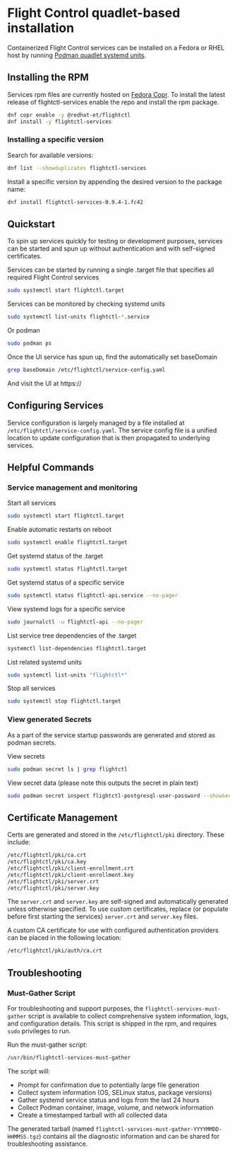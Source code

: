 # Flight Control quadlet-based installation

Containerized Flight Control services can be installed on a Fedora or RHEL host by running [Podman quadlet systemd units](https://docs.podman.io/en/latest/markdown/podman-systemd.unit.5.html).

## Installing the RPM

Services rpm files are currently hosted on [Fedora Copr](https://copr.fedorainfracloud.org/coprs/g/redhat-et/flightctl).  To install the latest release of flightctl-services enable the repo and install the rpm package.

```bash
dnf copr enable -y @redhat-et/flightctl
dnf install -y flightctl-services
```

### Installing a specific version

Search for available versions:

```bash
dnf list --showduplicates flightctl-services
```

Install a specific version by appending the desired version to the package name:

```bash
dnf install flightctl-services-0.9.4-1.fc42
```

## Quickstart

To spin up services quickly for testing or development purposes, services can be started and spun up without authentication and with self-signed certificates.

Services can be started by running a single .target file that specifies all required Flight Control services

```bash
sudo systemctl start flightctl.target
```

Services can be monitored by checking systemd units

```bash
sudo systemctl list-units flightctl-*.service
```

Or podman

```bash
sudo podman ps
```

Once the UI service has spun up, find the automatically set baseDomain

```bash
grep baseDomain /etc/flightctl/service-config.yaml
```

And visit the UI at https://<baseDomain>

## Configuring Services

Service configuration is largely managed by a file installed at `/etc/flightctl/service-config.yaml`.  The service config file is a unified location to update configuration that is then propagated to underlying services.

## Helpful Commands

### Service management and monitoring

Start all services

```bash
sudo systemctl start flightctl.target
```

Enable automatic restarts on reboot

```bash
sudo systemctl enable flightctl.target
```

Get systemd status of the .target

```bash
sudo systemctl status flightctl.target
```

Get systemd status of a specific service

```bash
sudo systemctl status flightctl-api.service --no-pager
```

View systemd logs for a specific service

```bash
sudo journalctl -u flightctl-api --no-pager
```

List service tree dependencies of the .target

```bash
systemctl list-dependencies flightctl.target
```

List related systemd units

```bash
sudo systemctl list-units "flightctl*"
```

Stop all services

```bash
sudo systemctl stop flightctl.target
```

### View generated Secrets

As a part of the service startup passwords are generated and stored as podman secrets.

View secrets

```bash
sudo podman secret ls | grep flightctl
```

View secret data (please note this outputs the secret in plain text)

```bash
sudo podman secret inspect flightctl-postgresql-user-password --showsecret | jq '.[] | .SecretData'
```

## Certificate Management

Certs are generated and stored in the `/etc/flightctl/pki` directory. These include:

```bash
/etc/flightctl/pki/ca.crt
/etc/flightctl/pki/ca.key
/etc/flightctl/pki/client-enrollment.crt
/etc/flightctl/pki/client-enrollment.key
/etc/flightctl/pki/server.crt
/etc/flightctl/pki/server.key
```

The `server.crt` and `server.key` are self-signed and automatically generated unless otherwise specified.  To use custom certificates, replace (or populate before first starting the services) `server.crt` and `server.key` files.

A custom CA certificate for use with configured authentication providers can be placed in the following location:

```bash
/etc/flightctl/pki/auth/ca.crt
```

## Troubleshooting

### Must-Gather Script

For troubleshooting and support purposes, the `flightctl-services-must-gather` script is available to collect comprehensive system information, logs, and configuration details.  This script is shipped in the rpm, and requires `sudo` privileges to run.

Run the must-gather script:

```bash
/usr/bin/flightctl-services-must-gather
```

The script will:

- Prompt for confirmation due to potentially large file generation
- Collect system information (OS, SELinux status, package versions)
- Gather systemd service status and logs from the last 24 hours
- Collect Podman container, image, volume, and network information
- Create a timestamped tarball with all collected data

The generated tarball (named `flightctl-services-must-gather-YYYYMMDD-HHMMSS.tgz`) contains all the diagnostic information and can be shared for troubleshooting assistance.
